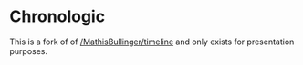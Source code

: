 # Chronologic

This is a fork of of [/MathisBullinger/timeline](https://mathisbullinger.github.io/timeline/) and only exists for presentation purposes.
